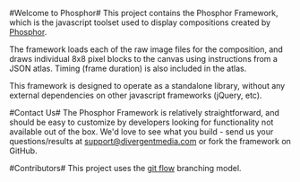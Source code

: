#Welcome to Phosphor#
This project contains the Phosphor Framework, which is the javascript toolset used to display compositions created by [Phosphor](http://www.divergentmedia.com/phosphor).  

The framework loads each of the raw image files for the composition, and draws individual 8x8 pixel blocks to the canvas using instructions from a JSON atlas.  Timing (frame duration) is also included in the atlas.

This framework is designed to operate as a standalone library, without any external dependencies on other javascript frameworks (jQuery, etc).

#Contact Us#
The Phosphor Framework is relatively straightforward, and should be easy to customize by developers looking for functionality not available out of the box. We'd love to see what you build - send us your questions/results at support@divergentmedia.com or fork the framework on GitHub.

#Contributors#
This project uses the [git flow](http://nvie.com/posts/a-successful-git-branching-model/) branching model.
